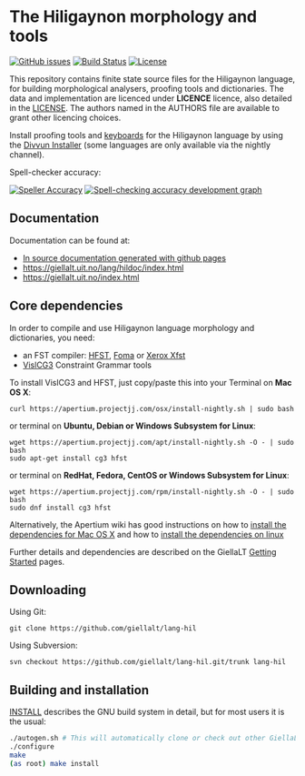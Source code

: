 The Hiligaynon morphology and tools
==========================================

[![GitHub issues](https://img.shields.io/github/issues-raw/giellalt/lang-hil)](https://github.com/giellalt/lang-hil/issues)
[![Build Status](https://github.com/giellalt/lang-hil/workflows/Speller%20CI+CD/badge.svg)](https://github.com/giellalt/lang-hil/actions)
[![License](https://img.shields.io/github/license/giellalt/lang-hil)](https://github.com//giellalt/lang-hil/blob/main/LICENSE)

This repository contains finite state source files for the Hiligaynon language,
for building morphological analysers, proofing tools
and dictionaries. The data and implementation are licenced under __LICENCE__
licence, also detailed in the
[LICENSE](https://github.com/giellalt/lang-hil/blob/main/LICENSE). The
authors named in the AUTHORS file are available to grant other licencing
choices.

Install proofing tools and [keyboards](https://github.com/giellalt/keyboard-hil)
for the Hiligaynon language by using the [Divvun Installer](http://divvun.no)
(some languages are only available via the nightly channel).

Spell-checker accuracy:

[![Speller
Accuracy](https://img.shields.io/badge/Speller_Accuracy-XX_%25-green.svg)](https://giellalt.github.io/lang-hil/speller-report.html)
[![Spell-checking accuracy development
graph](https://giellalt.github.io/lang-hil/speller-report.svg)](https://giellalt.github.io/lang-hil/speller-report.svg)



Documentation
-------------

Documentation can be found at:

- [In source documentation generated with github
   pages](https://gilellalt.github.io/lang-hil/)
-   <https://giellalt.uit.no/lang/hildoc/index.html>
-   <https://giellalt.uit.no/index.html>

Core dependencies
-----------------

In order to compile and use Hiligaynon language morphology and
dictionaries, you need:

- an FST compiler: [HFST](https://github.com/hfst/hfst), [Foma](https://github.com/mhulden/foma) or [Xerox Xfst](https://web.stanford.edu/~laurik/fsmbook/home.html)
- [VislCG3](https://visl.sdu.dk/svn/visl/tools/vislcg3/trunk) Constraint Grammar tools

To install VislCG3 and HFST, just copy/paste this into your Terminal on **Mac OS X**:

```
curl https://apertium.projectjj.com/osx/install-nightly.sh | sudo bash
```

or terminal on **Ubuntu, Debian or Windows Subsystem for Linux**:

```
wget https://apertium.projectjj.com/apt/install-nightly.sh -O - | sudo bash
sudo apt-get install cg3 hfst
```

or terminal on **RedHat, Fedora, CentOS or Windows Subsystem for Linux**:

```
wget https://apertium.projectjj.com/rpm/install-nightly.sh -O - | sudo bash
sudo dnf install cg3 hfst
```

Alternatively, the Apertium wiki has good instructions on how to [install the dependencies for Mac
OS X](https://wiki.apertium.org/wiki/Apertium_on_Mac_OS_X) and how to [install
the dependencies on
linux](https://wiki.apertium.org/wiki/Installation_of_grammar_libraries)

Further details and dependencies are described on the GiellaLT [Getting Started](https://giellalt.uit.no/infra/GettingStarted.html) pages.

Downloading
-----------

Using Git:
```
git clone https://github.com/giellalt/lang-hil
```

Using Subversion:
```
svn checkout https://github.com/giellalt/lang-hil.git/trunk lang-hil
```

Building and installation
-------------------------

[INSTALL](https://github.com/giellalt/lang-hil/blob/main/INSTALL)
describes the GNU build system in detail, but for most users it is the usual:

```sh
./autogen.sh # This will automatically clone or check out other GiellaLT dependencies
./configure
make
(as root) make install
```
